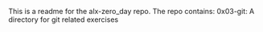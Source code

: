 This is a readme for the alx-zero_day repo.
The repo contains:
0x03-git: A directory for git related exercises
